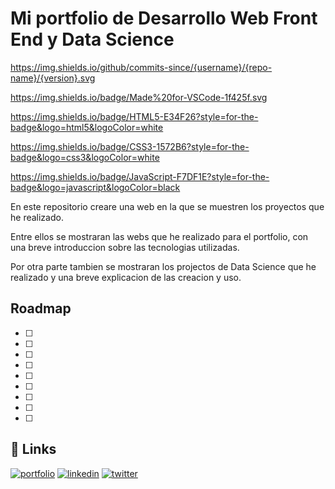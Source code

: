 
# Mi portfolio de Desarrollo Web Front End y Data Science

https://img.shields.io/github/commits-since/{username}/{repo-name}/{version}.svg

https://img.shields.io/badge/Made%20for-VSCode-1f425f.svg

https://img.shields.io/badge/HTML5-E34F26?style=for-the-badge&logo=html5&logoColor=white

https://img.shields.io/badge/CSS3-1572B6?style=for-the-badge&logo=css3&logoColor=white

https://img.shields.io/badge/JavaScript-F7DF1E?style=for-the-badge&logo=javascript&logoColor=black

En este repositorio creare una web en la que se muestren los proyectos que he realizado.

Entre ellos se mostraran las webs que he realizado para el portfolio, con una breve introduccion sobre las tecnologias utilizadas.

Por otra parte tambien se mostraran los projectos de Data Science que he realizado y una breve explicacion de las creacion y uso.

## Roadmap

- [ ] 

- [ ] 

- [ ] 

- [ ] 

- [ ] 

- [ ] 

- [ ] 

- [ ] 

- [ ] 





## 🔗 Links
[![portfolio](https://img.shields.io/badge/my_portfolio-000?style=for-the-badge&logo=ko-fi&logoColor=white)](https://xoelcouselo.com/)
[![linkedin](https://img.shields.io/badge/linkedin-0A66C2?style=for-the-badge&logo=linkedin&logoColor=white)](https://www.linkedin.com/xoel-couselo/)
[![twitter](https://img.shields.io/badge/twitter-1DA1F2?style=for-the-badge&logo=twitter&logoColor=white)](https://twitter.com/xoelcouselo/)

